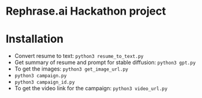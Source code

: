# Rephrase.ai Hackathon project
# Installation

- Convert resume to text: `python3 resume_to_text.py`
- Get summary of resume and prompt for stable diffusion: `python3 gpt.py`
- To get the images: `python3 get_image_url.py`
- `python3 campaign.py`
- `python3 campaign_id.py`
- To get the video link for the campaign: `python3 video_url.py`
